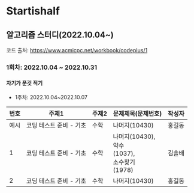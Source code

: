 # Startishalf

## 알고리즘 스터디(2022.10.04~)

코드 출처: https://www.acmicpc.net/workbook/codeplus/1

### 1회차: 2022.10.04 ~ 2022.10.31

#### 자기가 푼것 적기


- 1주차: 2022.10.04~2022.10.07


|번호|주제1|주제2| 문제제목(문제번호)                       | 작성자    |
|---|-----|---|----------------------------------|--------|
|예시|코딩 테스트 준비 - 기초|수학| 나머지(10430)                       | 홍길동    |
|1|코딩 테스트 준비 - 기초|수학| 나머지(10430), <br/>약수<br/>(1037), <br/>소수찾기<br/>(1978) | 김솔배 |
|2|코딩 테스트 준비 - 기초|수학| 나머지(10430)                       | 홍길동    |
